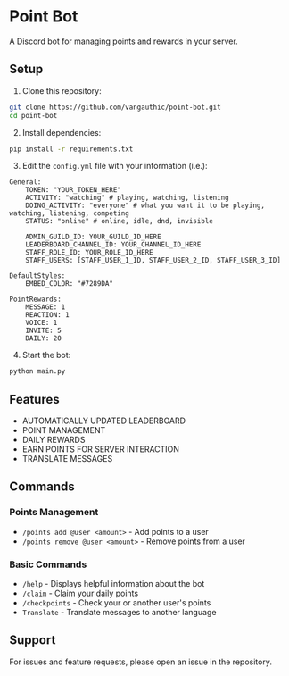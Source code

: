 # Point Bot

A Discord bot for managing points and rewards in your server.

## Setup

1. Clone this repository:
```bash
git clone https://github.com/vangauthic/point-bot.git
cd point-bot
```

2. Install dependencies:
```bash
pip install -r requirements.txt
```

3. Edit the `config.yml` file with your information (i.e.):
```
General:
    TOKEN: "YOUR_TOKEN_HERE"
    ACTIVITY: "watching" # playing, watching, listening
    DOING_ACTIVITY: "everyone" # what you want it to be playing, watching, listening, competing
    STATUS: "online" # online, idle, dnd, invisible

    ADMIN_GUILD_ID: YOUR_GUILD_ID_HERE
    LEADERBOARD_CHANNEL_ID: YOUR_CHANNEL_ID_HERE
    STAFF_ROLE_ID: YOUR_ROLE_ID_HERE
    STAFF_USERS: [STAFF_USER_1_ID, STAFF_USER_2_ID, STAFF_USER_3_ID]

DefaultStyles:
    EMBED_COLOR: "#7289DA"

PointRewards:
    MESSAGE: 1
    REACTION: 1
    VOICE: 1
    INVITE: 5
    DAILY: 20
```

4. Start the bot:
```bash
python main.py
```

## Features

- AUTOMATICALLY UPDATED LEADERBOARD
- POINT MANAGEMENT
- DAILY REWARDS
- EARN POINTS FOR SERVER INTERACTION
- TRANSLATE MESSAGES

## Commands

### Points Management
- `/points add @user <amount>` - Add points to a user
- `/points remove @user <amount>` - Remove points from a user

### Basic Commands
- `/help` - Displays helpful information about the bot
- `/claim` - Claim your daily points
- `/checkpoints` - Check your or another user's points
- `Translate` - Translate messages to another language

## Support

For issues and feature requests, please open an issue in the repository.
